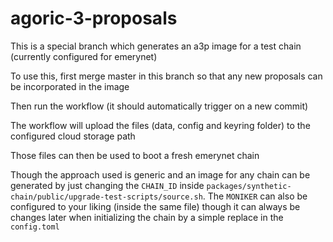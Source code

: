 # agoric-3-proposals

This is a special branch which generates an a3p image for a test chain (currently configured for emerynet)

To use this, first merge master in this branch so that any new proposals can be incorporated in the image

Then run the workflow (it should automatically trigger on a new commit)

The workflow will upload the files (data, config and keyring folder) to the configured cloud storage path

Those files can then be used to boot a fresh emerynet chain

Though the approach used is generic and an image for any chain can be generated by just changing the `CHAIN_ID` inside `packages/synthetic-chain/public/upgrade-test-scripts/source.sh`. The `MONIKER` can also be configured to your liking (inside the same file) though it can always be changes later when initializing the chain by a simple replace in the `config.toml`
